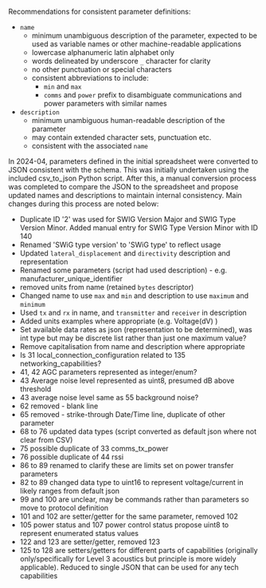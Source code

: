 Recommendations for consistent parameter definitions:
- `name`
    - minimum unambiguous description of the parameter, expected to be used as variable names or other machine-readable applications
    - lowercase alphanumeric latin alphabet only
    - words delineated by underscore `_` character for clarity
    - no other punctuation or special characters
    - consistent abbreviations to include:
        - `min` and `max`
        - `comms` and `power` prefix to disambiguate communications and power parameters with similar names
- `description`
    - minimum unambiguous human-readable description of the parameter
    - may contain extended character sets, punctuation etc.
    - consistent with the associated `name`


In 2024-04, parameters defined in the initial spreadsheet were converted to JSON consistent with the schema. This was initially undertaken using the included csv_to_json Python script. After this, a manual conversion process was completed to compare the JSON to the spreadsheet and propose updated names and descriptions to maintain internal consistency. Main changes during this process are noted below:
- Duplicate ID '2' was used for SWIG Version Major and SWIG Type Version Minor. Added manual entry for SWIG Type Version Minor with ID 140
- Renamed 'SWiG type version' to 'SWiG type' to reflect usage
- Updated `lateral_displacement` and `directivity` description and representation
- Renamed some parameters (script had used description) - e.g. manufacturer_unique_identifier
- removed units from name (retained `bytes` descriptor)
- Changed name to use `max` and `min` and description to use `maximum` and `minimum`
- Used `tx` and `rx` in name, and `transmitter` and `receiver` in description
- Added units examples where appropriate (e.g. Voltage(dV) )
- Set available data rates as json (representation to be determined), was int type but may be discrete list rather than just one maximum value?
- Remove capitalisation from name and description where appropriate
- Is 31 local_connection_configuration related to 135 networking_capabilities?
- 41, 42 AGC parameters represented as integer/enum?
- 43 Average noise level represented as uint8, presumed dB above threshold
- 43 average noise level same as 55 background noise?
- 62 removed - blank line
- 65 removed - strike-through Date/Time line, duplicate of other parameter
- 68 to 76 updated data types (script converted as default json where not clear from CSV)
- 75 possible duplicate of 33 comms_tx_power
- 76 possible duplicate of 44 rssi
- 86 to 89 renamed to clarify these are limits set on power transfer parameters
- 82 to 89 changed data type to uint16 to represent voltage/current in likely ranges from default json
- 99 and 100 are unclear, may be commands rather than parameters so move to protocol definition
- 101 and 102 are setter/getter for the same parameter, removed 102
- 105 power status and 107 power control status propose uint8 to represent enumerated status values
- 122 and 123 are setter/getter, removed 123
- 125 to 128 are setters/getters for different parts of capabilities (originally only/specifically for Level 3 acoustics but principle is more widely applicable). Reduced to single JSON that can be used for any tech capabilities